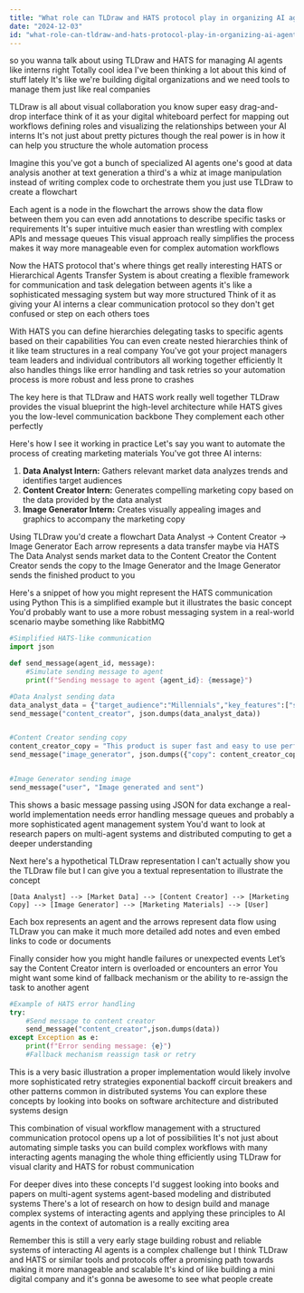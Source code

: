 ```yaml
---
title: "What role can TLDraw and HATS protocol play in organizing AI agents as 'interns' for progressive automation?"
date: "2024-12-03"
id: "what-role-can-tldraw-and-hats-protocol-play-in-organizing-ai-agents-as-interns-for-progressive-automation"
---
```


 so you wanna talk about using TLDraw and HATS for managing AI agents like interns right  Totally cool idea  I've been thinking a lot about this kind of stuff lately  It's like  we're building digital organizations  and we need tools to manage them  just like real companies

TLDraw is all about visual collaboration  you know super easy drag-and-drop interface  think of it as your digital whiteboard  perfect for mapping out workflows  defining roles  and visualizing the relationships between your AI interns  It's not just about pretty pictures though  the real power is in how it can help you structure the whole automation process

Imagine this  you've got a bunch of specialized AI agents  one's good at data analysis another at text generation  a third's a whiz at image manipulation  instead of writing complex code to orchestrate them  you just use TLDraw to create a flowchart

Each agent is a node in the flowchart  the arrows show the data flow between them  you can even add annotations to describe specific tasks or requirements  It's super intuitive  much easier than wrestling with complex APIs and message queues  This visual approach really simplifies the process  makes it way more manageable even for complex automation workflows

Now the HATS protocol  that's where things get really interesting  HATS  or Hierarchical Agents Transfer System  is about creating a flexible framework for communication and task delegation between agents  it's like a sophisticated messaging system but way more structured  Think of it as giving your AI interns a clear communication protocol  so they don't get confused or step on each others toes


With HATS you can define hierarchies  delegating tasks to specific agents based on their capabilities  You can even create nested hierarchies  think of it like team structures in a real company  You've got your project managers  team leaders  and individual contributors all working together efficiently  It also handles things like error handling and task retries  so your automation process is more robust and less prone to crashes

The key here is that TLDraw and HATS work really well together  TLDraw provides the visual blueprint  the high-level architecture  while HATS gives you the low-level communication backbone  They complement each other perfectly

Here's how I see it working in practice  Let's say you want to automate the process of creating marketing materials  You've got three AI interns:

1.  **Data Analyst Intern:** Gathers relevant market data  analyzes trends  and identifies target audiences
2.  **Content Creator Intern:** Generates compelling marketing copy based on the data provided by the data analyst
3.  **Image Generator Intern:** Creates visually appealing images and graphics to accompany the marketing copy

Using TLDraw  you'd create a flowchart  Data Analyst -> Content Creator -> Image Generator  Each arrow represents a data transfer  maybe via HATS  The Data Analyst sends market data to the Content Creator  the Content Creator sends the copy to the Image Generator and the Image Generator sends the finished product to you

Here's a snippet of how you might represent the HATS communication using Python  This is a simplified example  but it illustrates the basic concept  You'd probably want to use a more robust messaging system in a real-world scenario  maybe something like RabbitMQ


```python
#Simplified HATS-like communication
import json

def send_message(agent_id, message):
    #Simulate sending message to agent
    print(f"Sending message to agent {agent_id}: {message}")

#Data Analyst sending data
data_analyst_data = {"target_audience":"Millennials","key_features":["speed","ease of use"]}
send_message("content_creator", json.dumps(data_analyst_data))


#Content Creator sending copy
content_creator_copy = "This product is super fast and easy to use perfect for busy millennials"
send_message("image_generator", json.dumps({"copy": content_creator_copy}))


#Image Generator sending image
send_message("user", "Image generated and sent")
```

This shows a basic message passing  using JSON for data exchange  a real-world implementation needs error handling  message queues  and probably a more sophisticated agent management system  You'd want to look at research papers on multi-agent systems and distributed computing to get a deeper understanding

Next  here's a hypothetical TLDraw representation  I can't actually show you the TLDraw file  but I can give you a textual representation to illustrate the concept

```
[Data Analyst] --> [Market Data] --> [Content Creator] --> [Marketing Copy] --> [Image Generator] --> [Marketing Materials] --> [User]
```

Each box represents an agent  and the arrows represent data flow  using TLDraw you can make it much more detailed  add notes  and even embed links to code or documents


Finally  consider how you might handle failures or unexpected events  Let’s say the Content Creator intern is overloaded or encounters an error  You might want some kind of fallback mechanism  or the ability to re-assign the task to another agent


```python
#Example of HATS error handling
try:
    #Send message to content creator
    send_message("content_creator",json.dumps(data))
except Exception as e:
    print(f"Error sending message: {e}")
    #Fallback mechanism reassign task or retry

```

This is a very basic illustration  a proper implementation would likely involve more sophisticated retry strategies  exponential backoff  circuit breakers  and other patterns common in distributed systems  You can explore these concepts by looking into books on software architecture and distributed systems design


This combination of visual workflow management with a structured communication protocol opens up a lot of possibilities  It's not just about automating simple tasks  you can build complex workflows with many interacting agents  managing the whole thing efficiently using TLDraw for visual clarity and HATS for robust communication

For deeper dives into these concepts  I'd suggest looking into books and papers on  multi-agent systems  agent-based modeling  and distributed systems  There's a lot of research on how to design  build and manage complex systems of interacting agents  and applying these principles to AI agents in the context of automation is a really exciting area


Remember  this is still a very early stage  building robust and reliable systems of interacting AI agents is a complex challenge  but I think TLDraw and HATS  or similar tools and protocols  offer a promising path towards making it more manageable and scalable  It's kind of like building a mini digital company  and it's gonna be awesome to see what people create
